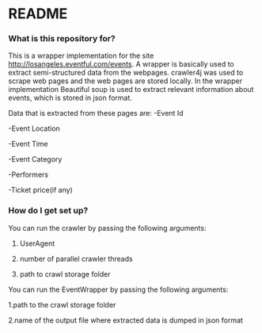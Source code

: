 # README #

### What is this repository for? ###

This is a wrapper implementation for the site http://losangeles.eventful.com/events. A wrapper is basically used to extract semi-structured data from the webpages. crawler4j was used to scrape web pages and the web pages are stored locally. In the wrapper implementation Beautiful soup is used to extract relevant information about events, which is stored in json format.

Data that is extracted from these pages are:
-Event Id

-Event Location

-Event Time

-Event Category

-Performers

-Ticket price(if any)

### How do I get set up? ###

You can run the crawler by passing the following arguments:

1. UserAgent

2. number of parallel crawler threads

3. path to crawl storage folder

You can run the EventWrapper by passing the following arguments:

1.path to the crawl storage folder

2.name of the output file where extracted data is dumped in json format
